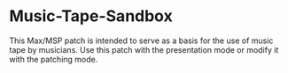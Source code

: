 # Music-Tape-Sandbox

This Max/MSP patch is intended to serve as a basis for the use of music tape by musicians. Use this patch with the presentation mode or modify it with the patching mode.
